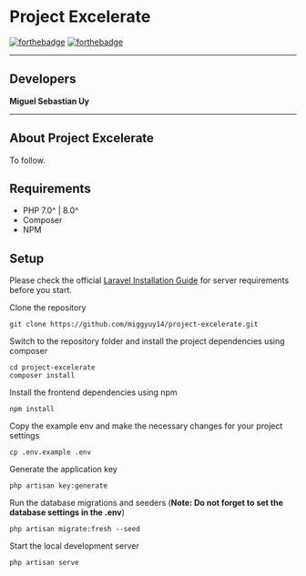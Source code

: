 # Project Excelerate

[![forthebadge](https://forthebadge.com/images/badges/made-with-vue.svg)](https://forthebadge.com)
[![forthebadge](https://forthebadge.com/images/badges/powered-by-black-magic.svg)](https://forthebadge.com)

----
## Developers

**Miguel Sebastian Uy**

---



## About Project Excelerate
To follow.


## Requirements
- PHP 7.0^ | 8.0^
- Composer
- NPM


## Setup

Please check the official [Laravel Installation Guide](https://laravel.com/docs/8.x/installation) for server requirements before you start.


Clone the repository

```
git clone https://github.com/miggyuy14/project-excelerate.git
```

Switch to the repository folder and install the project dependencies using composer

```
cd project-excelerate
composer install
```

Install the frontend dependencies using npm
```
npm install
```

Copy the example env and make the necessary changes for your project settings
```
cp .env.example .env
```

Generate the application key
```
php artisan key:generate
```


Run the database migrations and seeders (**Note: Do not forget to set the database settings in the .env**)
```
php artisan migrate:fresh --seed
```

Start the local development server
```
php artisan serve
```
